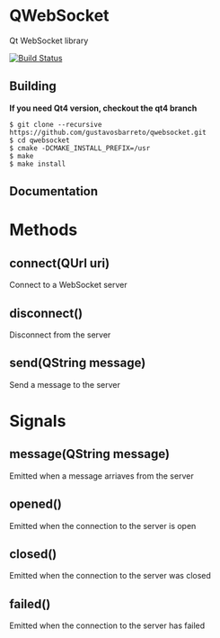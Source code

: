 QWebSocket
==========

Qt WebSocket library

[![Build Status](https://travis-ci.org/gustavosbarreto/qwebsocket.png?branch=master)](https://travis-ci.org/gustavosbarreto/qwebsocket)

Building
--------

**If you need Qt4 version, checkout the qt4 branch**

    $ git clone --recursive https://github.com/gustavosbarreto/qwebsocket.git
    $ cd qwebsocket
    $ cmake -DCMAKE_INSTALL_PREFIX=/usr
    $ make
    $ make install

Documentation
-------------

# Methods

## connect(QUrl uri)

Connect to a WebSocket server

## disconnect()

Disconnect from the server

## send(QString message)

Send a message to the server

# Signals

## message(QString message)

Emitted when a message arriaves from the server

## opened()

Emitted when the connection to the server is open

## closed()

Emitted when the connection to the server was closed

## failed()

Emitted when the connection to the server has failed
